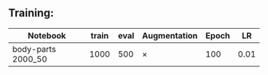 Training:
------


Notebook|train|eval|Augmentation| Epoch|LR
--------|-----|-----|----------------|-------|---------|
body-parts 2000_50|1000|500|×|100|0.01


	

	
	
	
	
	
	
	
